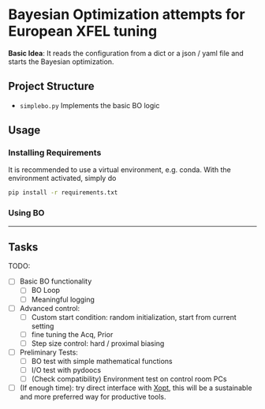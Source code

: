 # Bayesian Optimization attempts for European XFEL tuning

__Basic Idea__: It reads the configuration from a dict or a json / yaml file and starts the Bayesian optimization.

## Project Structure

- `simplebo.py` Implements the basic BO logic

## Usage

### Installing Requirements

It is recommended to use a virtual environment, e.g. conda. With the environment activated, simply do

```bash
pip install -r requirements.txt
```

### Using BO

---

## Tasks

TODO:

- [ ] Basic BO functionality
  - [ ] BO Loop
  - [ ] Meaningful logging
- [ ] Advanced control:
  - [ ] Custom start condition: random initialization, start from current setting
  - [ ] fine tuning the Acq, Prior
  - [ ] Step size control: hard / proximal biasing
- [ ] Preliminary Tests:
  - [ ] BO test with simple mathematical functions
  - [ ] I/O test with pydoocs
  - [ ] (Check compatibility) Environment test on control room PCs
- [ ] (If enough time): try direct interface with [Xopt](https://github.com/ChristopherMayes/Xopt), this will be a sustainable and more preferred way for productive tools.
